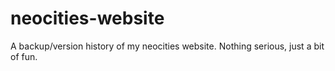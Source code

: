 # neocities-website
A backup/version history of my neocities website. Nothing serious, just a bit of fun.
